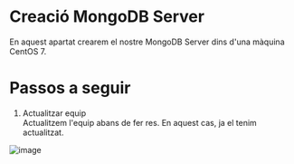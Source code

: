 # Creació MongoDB Server
En aquest apartat crearem el nostre MongoDB Server dins d'una màquina CentOS 7.

# Passos a seguir

1. Actualitzar equip <br>
  Actualitzem l'equip abans de fer res. En aquest cas, ja el tenim actualitzat.
  
 ![image](https://user-images.githubusercontent.com/79653853/154332241-584e0402-0a36-48b3-9f7b-454abb1b8bb5.png)

